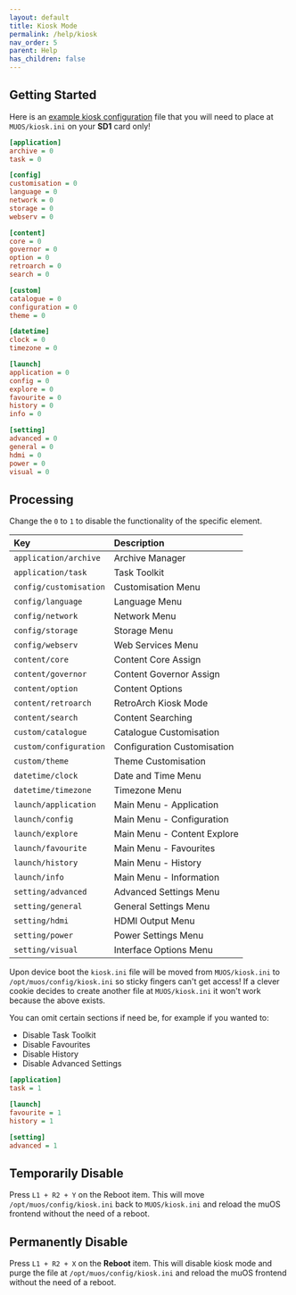 ```yaml
---
layout: default
title: Kiosk Mode
permalink: /help/kiosk
nav_order: 5
parent: Help
has_children: false
---
```


## Getting Started

Here is an [example kiosk configuration](https://github.com/MustardOS/internal/blob/main/config/kiosk.ini.example) file
that you will need to place at `MUOS/kiosk.ini` on your **SD1** card only!

```ini
[application]
archive = 0
task = 0

[config]
customisation = 0
language = 0
network = 0
storage = 0
webserv = 0

[content]
core = 0
governor = 0
option = 0
retroarch = 0
search = 0

[custom]
catalogue = 0
configuration = 0
theme = 0

[datetime]
clock = 0
timezone = 0

[launch]
application = 0
config = 0
explore = 0
favourite = 0
history = 0
info = 0

[setting]
advanced = 0
general = 0
hdmi = 0
power = 0
visual = 0
``` 

## Processing

Change the `0` to `1` to disable the functionality of the specific element.

| Key                    | Description                 |
|:-----------------------|:----------------------------|
| `application/archive`  | Archive Manager             |
| `application/task`     | Task Toolkit                |
| `config/customisation` | Customisation Menu          |
| `config/language`      | Language Menu               |
| `config/network`       | Network Menu                |
| `config/storage`       | Storage Menu                |
| `config/webserv`       | Web Services Menu           |
| `content/core`         | Content Core Assign         |
| `content/governor`     | Content Governor Assign     |
| `content/option`       | Content Options             |
| `content/retroarch`    | RetroArch Kiosk Mode        |
| `content/search`       | Content Searching           |
| `custom/catalogue`     | Catalogue Customisation     |
| `custom/configuration` | Configuration Customisation |
| `custom/theme`         | Theme Customisation         |
| `datetime/clock`       | Date and Time Menu          |
| `datetime/timezone`    | Timezone Menu               |
| `launch/application`   | Main Menu - Application     |
| `launch/config`        | Main Menu - Configuration   |
| `launch/explore`       | Main Menu - Content Explore |
| `launch/favourite`     | Main Menu - Favourites      |
| `launch/history`       | Main Menu - History         |
| `launch/info`          | Main Menu - Information     |
| `setting/advanced`     | Advanced Settings Menu      |
| `setting/general`      | General Settings Menu       |
| `setting/hdmi`         | HDMI Output Menu            |
| `setting/power`        | Power Settings Menu         |
| `setting/visual`       | Interface Options Menu      |

Upon device boot the `kiosk.ini` file will be moved from `MUOS/kiosk.ini` to `/opt/muos/config/kiosk.ini` so sticky
fingers can't get access! If a clever cookie decides to create another file at `MUOS/kiosk.ini` it won't work because
the above exists.

You can omit certain sections if need be, for example if you wanted to:

* Disable Task Toolkit
* Disable Favourites
* Disable History
* Disable Advanced Settings

```ini
[application]
task = 1

[launch]
favourite = 1
history = 1

[setting]
advanced = 1
```

## Temporarily Disable

Press `L1 + R2 + Y` on the Reboot item. This will move `/opt/muos/config/kiosk.ini` back to `MUOS/kiosk.ini` and
reload the muOS frontend without the need of a reboot.

## Permanently Disable

Press `L1 + R2 + X` on the **Reboot** item. This will disable kiosk mode and purge the file at
`/opt/muos/config/kiosk.ini` and reload the muOS frontend without the need of a reboot.
